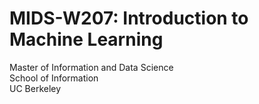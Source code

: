 # MIDS-W207: Introduction to Machine Learning
Master of Information and Data Science  
School of Information  
UC Berkeley  
